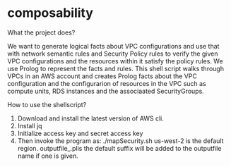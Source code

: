 # composability
What the project does?

We want to generate logical facts about VPC configurations and use that with network semantic rules and Security Policy rules to verify the given VPC configurations and the resources within it satisfy the policy rules.
We use Prolog to represent the facts and rules.
This shell script walks through VPCs in an AWS account and creates Prolog facts about the VPC configuration and the configurarion of resources in the VPC such as compute units, RDS instances and the associaated SecurityGroups.

How to use the shellscript?
1. Download and install the latest version of AWS cli.
2. Install jq 
3. Initialize access key and secret access key
4. Then invoke the program as: ./mapSecurity.sh <AWS Region> <Outputfle name prefix>
us-west-2 is the default region. outputfile_<ddmmyyyy>.plis the default
<ddmmyyyy> suffix will be added to the outputfile name if one is given.
